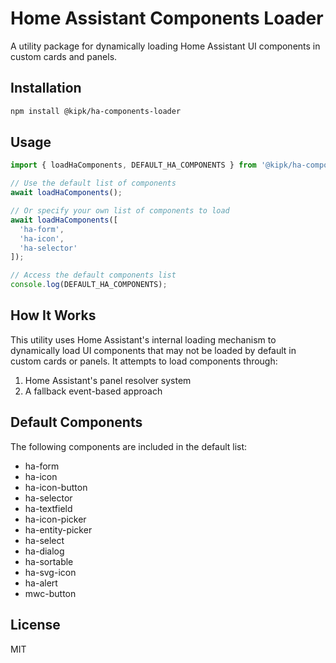 # Home Assistant Components Loader

A utility package for dynamically loading Home Assistant UI components in custom cards and panels.

## Installation

```bash
npm install @kipk/ha-components-loader
```

## Usage

```typescript
import { loadHaComponents, DEFAULT_HA_COMPONENTS } from '@kipk/ha-components-loader';

// Use the default list of components
await loadHaComponents();

// Or specify your own list of components to load
await loadHaComponents([
  'ha-form',
  'ha-icon',
  'ha-selector'
]);

// Access the default components list
console.log(DEFAULT_HA_COMPONENTS);
```

## How It Works

This utility uses Home Assistant's internal loading mechanism to dynamically load UI components that may not be loaded by default in custom cards or panels. It attempts to load components through:

1. Home Assistant's panel resolver system
2. A fallback event-based approach

## Default Components

The following components are included in the default list:

- ha-form
- ha-icon
- ha-icon-button
- ha-selector
- ha-textfield
- ha-icon-picker
- ha-entity-picker
- ha-select
- ha-dialog
- ha-sortable
- ha-svg-icon
- ha-alert
- mwc-button

## License

MIT
